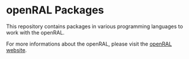 # openRAL Packages

This repository contains packages in various programming languages to work with the openRAL.

For more informations about the openRAL, please visit the [openRAL website](https://open-ral.io).


